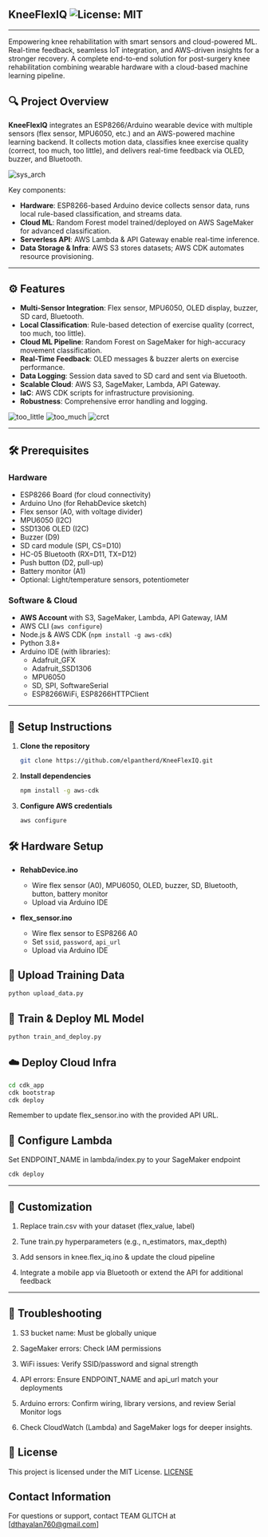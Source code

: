 ## KneeFlexIQ  ![License: MIT](https://img.shields.io/badge/license-MIT-green)
---
Empowering knee rehabilitation with smart sensors and cloud-powered ML. Real-time feedback, seamless IoT integration, and AWS-driven insights for a stronger recovery.
A complete end-to-end solution for post-surgery knee rehabilitation combining wearable hardware with a cloud-based machine learning pipeline.

## 🔍 Project Overview
**KneeFlexIQ** integrates an ESP8266/Arduino wearable device with multiple sensors (flex sensor, MPU6050, etc.) and an AWS-powered machine learning backend. It collects motion data, classifies knee exercise quality (correct, too much, too little), and delivers real-time feedback via OLED, buzzer, and Bluetooth.

![sys_arch](https://github.com/user-attachments/assets/b9053f0b-15df-4b76-bb90-3673a207fb69)

Key components:
- **Hardware**: ESP8266-based Arduino device collects sensor data, runs local rule-based classification, and streams data.
- **Cloud ML**: Random Forest model trained/deployed on AWS SageMaker for advanced classification.
- **Serverless API**: AWS Lambda & API Gateway enable real-time inference.
- **Data Storage & Infra**: AWS S3 stores datasets; AWS CDK automates resource provisioning.

---

## ⚙️ Features

- **Multi-Sensor Integration**: Flex sensor, MPU6050, OLED display, buzzer, SD card, Bluetooth.
- **Local Classification**: Rule-based detection of exercise quality (correct, too much, too little).
- **Cloud ML Pipeline**: Random Forest on SageMaker for high-accuracy movement classification.
- **Real-Time Feedback**: OLED messages & buzzer alerts on exercise performance.
- **Data Logging**: Session data saved to SD card and sent via Bluetooth.
- **Scalable Cloud**: AWS S3, SageMaker, Lambda, API Gateway.
- **IaC**: AWS CDK scripts for infrastructure provisioning.
- **Robustness**: Comprehensive error handling and logging.

![too_little](https://github.com/user-attachments/assets/0db9dcf5-8fd9-4d8c-93d3-95b928c5533a)
![too_much](https://github.com/user-attachments/assets/ab383319-de7f-468a-9b09-43015234b8ef)
![crct](https://github.com/user-attachments/assets/4cd00a7a-07f0-4972-868a-b01bc1961152)

---
## 🛠️ Prerequisites


### Hardware

- ESP8266 Board (for cloud connectivity)  
- Arduino Uno (for RehabDevice sketch)  
- Flex sensor (A0, with voltage divider)  
- MPU6050 (I2C)  
- SSD1306 OLED (I2C)  
- Buzzer (D9)  
- SD card module (SPI, CS=D10)  
- HC-05 Bluetooth (RX=D11, TX=D12)  
- Push button (D2, pull-up)  
- Battery monitor (A1)  
- Optional: Light/temperature sensors, potentiometer  

### Software & Cloud

- **AWS Account** with S3, SageMaker, Lambda, API Gateway, IAM  
- AWS CLI (`aws configure`)  
- Node.js & AWS CDK (`npm install -g aws-cdk`)  
- Python 3.8+ 
- Arduino IDE (with libraries):  
  - Adafruit_GFX  
  - Adafruit_SSD1306  
  - MPU6050  
  - SD, SPI, SoftwareSerial  
  - ESP8266WiFi, ESP8266HTTPClient  

---

## 🚀 Setup Instructions

1. **Clone the repository**  
   ```bash
   git clone https://github.com/elpantherd/KneeFlexIQ.git
   ```
   
2. **Install dependencies**
   ```bash
   npm install -g aws-cdk
   ```
   
3. **Configure AWS credentials**
   ```bash
   aws configure
   ```

## 🛠️ Hardware Setup

- **RehabDevice.ino**  
  - Wire flex sensor (A0), MPU6050, OLED, buzzer, SD, Bluetooth, button, battery monitor  
  - Upload via Arduino IDE

- **flex_sensor.ino**  
  - Wire flex sensor to ESP8266 A0  
  - Set `ssid`, `password`, `api_url`  
  - Upload via Arduino IDE



## 🚀 Upload Training Data

```bash
python upload_data.py
```

## 🤖 Train & Deploy ML Model

```bash
python train_and_deploy.py
```

## ☁️ Deploy Cloud Infra
```bash
cd cdk_app
cdk bootstrap
cdk deploy
```
Remember to update flex_sensor.ino with the provided API URL.

## 🔧 Configure Lambda

Set ENDPOINT_NAME in lambda/index.py to your SageMaker endpoint
```bash
cdk deploy
```

---

## 🔧 Customization
1. Replace train.csv with your dataset (flex_value, label)

2. Tune train.py hyperparameters (e.g., n_estimators, max_depth)

3. Add sensors in knee.flex_iq.ino & update the cloud pipeline

4. Integrate a mobile app via Bluetooth or extend the API for additional feedback
---

## 🐞 Troubleshooting
1. S3 bucket name: Must be globally unique

2. SageMaker errors: Check IAM permissions

3. WiFi issues: Verify SSID/password and signal strength

4. API errors: Ensure ENDPOINT_NAME and api_url match your deployments

5. Arduino errors: Confirm wiring, library versions, and review Serial Monitor logs

6. Check CloudWatch (Lambda) and SageMaker logs for deeper insights.

## 📄 License
This project is licensed under the MIT License. [LICENSE](LICENSE)

## Contact Information

For questions or support, contact TEAM GLITCH at [dthayalan760@gmail.com]
 
